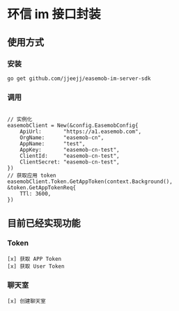 # 环信 im 接口封装

## 使用方式

### 安装

`go get github.com/jjeejj/easemob-im-server-sdk`

### 调用

```golang

// 实例化
easemobClient = New(&config.EasemobConfig{
    ApiUrl:       "https://a1.easemob.com",
    OrgName:      "easemob-cn",
    AppName:      "test",
    AppKey:       "easemob-cn-test",
    ClientId:     "easemob-cn-test",
    ClientSecret: "easemob-cn-test",
})
// 获取应用 token
easemobClient.Token.GetAppToken(context.Background(), &token.GetAppTokenReq{
    TTl: 3600,
})
```

## 目前已经实现功能

### Token
    [x] 获取 APP Token
    [x] 获取 User Token

### 聊天室
    [x] 创建聊天室